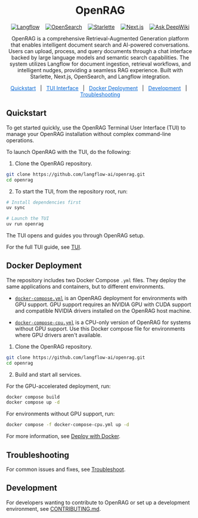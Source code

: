<div align="center">

# OpenRAG

<div align="center">
  <a href="https://github.com/langflow-ai/langflow"><img src="https://img.shields.io/badge/Langflow-1C1C1E?style=flat&logo=langflow" alt="Langflow"></a>
  &nbsp;&nbsp;
  <a href="https://github.com/opensearch-project/OpenSearch"><img src="https://img.shields.io/badge/OpenSearch-005EB8?style=flat&logo=opensearch&logoColor=white" alt="OpenSearch"></a>
  &nbsp;&nbsp;
  <a href="https://github.com/encode/starlette"><img src="https://img.shields.io/badge/Starlette-009639?style=flat&logo=fastapi&logoColor=white" alt="Starlette"></a>
  &nbsp;&nbsp;
  <a href="https://github.com/vercel/next.js"><img src="https://img.shields.io/badge/Next.js-000000?style=flat&logo=next.js&logoColor=white" alt="Next.js"></a>
  &nbsp;&nbsp;
  <a href="https://deepwiki.com/phact/openrag"><img src="https://deepwiki.com/badge.svg" alt="Ask DeepWiki"></a>
</div>

OpenRAG is a comprehensive Retrieval-Augmented Generation platform that enables intelligent document search and AI-powered conversations. Users can upload, process, and query documents through a chat interface backed by large language models and semantic search capabilities. The system utilizes Langflow for document ingestion, retrieval workflows, and intelligent nudges, providing a seamless RAG experience. Built with Starlette, Next.js, OpenSearch, and Langflow integration.

</div>
<div align="center">
  <a href="#quickstart" style="color: #0366d6;">Quickstart</a> &nbsp;&nbsp;|&nbsp;&nbsp;
  <a href="#tui-interface" style="color: #0366d6;">TUI Interface</a> &nbsp;&nbsp;|&nbsp;&nbsp;
  <a href="#docker-deployment" style="color: #0366d6;">Docker Deployment</a> &nbsp;&nbsp;|&nbsp;&nbsp;
  <a href="#development" style="color: #0366d6;">Development</a> &nbsp;&nbsp;|&nbsp;&nbsp;
  <a href="#troubleshooting" style="color: #0366d6;">Troubleshooting</a>
</div>

## Quickstart

To get started quickly, use the OpenRAG Terminal User Interface (TUI) to manage your OpenRAG installation without complex command-line operations.

To launch OpenRAG with the TUI, do the following:

1. Clone the OpenRAG repository.
```bash
git clone https://github.com/langflow-ai/openrag.git
cd openrag
```

2. To start the TUI, from the repository root, run:
```bash
# Install dependencies first
uv sync

# Launch the TUI
uv run openrag
```

The TUI opens and guides you through OpenRAG setup.

For the full TUI guide, see [TUI](docs/docs/get-started/tui.mdx).

## Docker Deployment

The repository includes two Docker Compose `.yml` files.
They deploy the same applications and containers, but to different environments.

- [`docker-compose.yml`](https://github.com/langflow-ai/openrag/blob/main/docker-compose.yml) is an OpenRAG deployment for environments with GPU support. GPU support requires an NVIDIA GPU with CUDA support and compatible NVIDIA drivers installed on the OpenRAG host machine. 

- [`docker-compose-cpu.yml`](https://github.com/langflow-ai/openrag/blob/main/docker-compose-cpu.yml) is a CPU-only version of OpenRAG for systems without GPU support. Use this Docker compose file for environments where GPU drivers aren't available.

1. Clone the OpenRAG repository.
```bash
git clone https://github.com/langflow-ai/openrag.git
cd openrag
```

2. Build and start all services.

For the GPU-accelerated deployment, run:
```bash
docker compose build
docker compose up -d
```

For environments without GPU support, run: 
```bash
docker compose -f docker-compose-cpu.yml up -d
```

For more information, see [Deploy with Docker](docs/docs/get-started/docker.mdx).

## Troubleshooting

For common issues and fixes, see [Troubleshoot](docs/docs/support/troubleshoot.mdx).

## Development

For developers wanting to contribute to OpenRAG or set up a development environment, see [CONTRIBUTING.md](CONTRIBUTING.md).